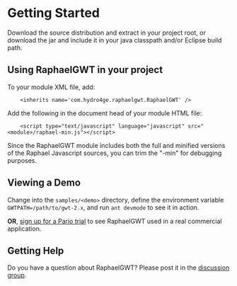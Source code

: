 # Getting Started #

Download the source distribution and extract in your project root, or download the jar and include it in your java classpath and/or Eclipse build path.

## Using RaphaelGWT in your project ##

To your module XML file, add:

```
    <inherits name='com.hydro4ge.raphaelgwt.RaphaelGWT' />
```


Add the following in the document head of your module HTML file:

```
    <script type="text/javascript" language="javascript" src="<module>/raphael-min.js"></script>
```

Since the RaphaelGWT module includes both the full and minified versions of the Raphael Javascript sources, you can trim the "-min" for debugging purposes.

## Viewing a Demo ##

Change into the `samples/<demo>` directory, define the environment variable `GWTPATH=/path/to/gwt-2.x`, and run `ant devmode` to see it in action.

**OR**, [sign up for a Pario trial](https://www.getpario.com/trial/signup/) to see RaphaelGWT used in a real commercial application.

## Getting Help ##
Do you have a question about RaphaelGWT?  Please post it in the [discussion group](http://groups.google.com/group/raphaelgwt).